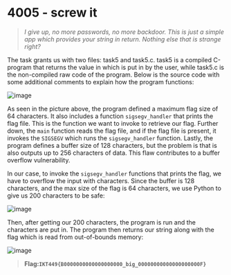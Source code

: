 # 4005 - screw it

>*I give up, no more passwords, no more backdoor. This is just a simple app which provides your string in return. Nothing else that is strange right?*

The task grants us with two files: task5 and task5.c. task5 is a compiled C-program that returns the value in which is put in by the user, while task5.c is the non-compiled raw code of the program. Below is the source code with some additional comments to explain how the program functions:

![image](https://user-images.githubusercontent.com/70077872/160817314-686c72c2-6a3c-41f7-ba45-a89ee48c8f61.png)

As seen in the picture above, the program defined a maximum flag size of 64 characters. It also includes a function `sigsegv_handler` that prints the flag file. This is the function we want to invoke to retrieve our flag. Further down, the `main` function reads the flag file, and if the flag file is present, it invokes the `SIGSEGV` which runs the `sigsegv_handler` function.  Lastly, the program defines a buffer size of 128 characters, but the problem is that is also outputs up to 256 characters of data. This flaw contributes to a buffer overflow vulnerability. 

In our case, to invoke the `sigsegv_handler` functions that prints the flag, we have to overflow the input with characters. Since the buffer is 128 characters, and the max size of the flag is 64 characters, we use Python to give us 200 characters to be safe:

![image](https://user-images.githubusercontent.com/70077872/160821819-43981c87-14ef-4384-9cfa-a52477e2346f.png)

Then, after getting our 200 characters, the program is run and the characters are put in. The program then returns our string along with the flag which is read from out-of-bounds memory:

![image](https://user-images.githubusercontent.com/70077872/160821983-f3dcea7d-da8f-4e1e-9774-6c055e4fce5f.png)


>**Flag:`IKT449{B0000000000000000000_big_00000000000000000000F}`**
